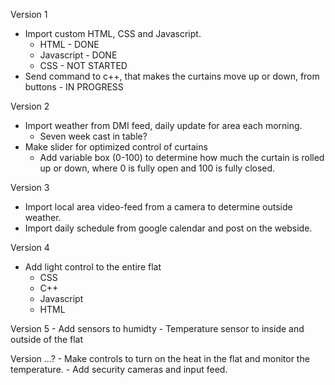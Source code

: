 Version 1
- Import custom HTML, CSS and Javascript.
	- HTML - DONE
	- Javascript - DONE
	- CSS - NOT STARTED
- Send command to c++, that makes the curtains move up or down, from buttons - IN PROGRESS

Version 2
- Import weather from DMI feed, daily update for area each morning.
	- Seven week cast in table?
- Make slider for optimized control of curtains
	- Add variable box (0-100) to determine how much the curtain is rolled up or down, where 0 is fully open and 100 is fully closed.

Version 3
- Import local area video-feed from a camera to determine outside weather.
- Import daily schedule from google calendar and post on the webside.

Version 4
- Add light control to the entire flat
	- CSS
	- C++
	- Javascript
	- HTML

Version 5
	- Add sensors to humidty
	- Temperature sensor to inside and outside of the flat
	
	
Version ...?
	- Make controls to turn on the heat in the flat and monitor the temperature.
	- Add security cameras and input feed.